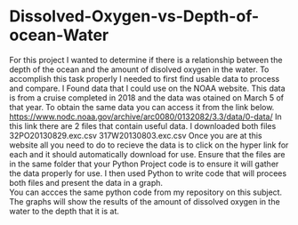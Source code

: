 # Dissolved-Oxygen-vs-Depth-of-ocean-Water
For this project I wanted to determine if there is a relationship between the depth of the ocean and the amount of disolved oxygen in the water.  To accomplish this task properly I needed to first find usable data to process and compare.  I Found data that I could use on the NOAA website.  This data is from a cruise completed in 2018 and the data was otained on March 5 of that year.  To obtain the same data you can access it from the link below.  
https://www.nodc.noaa.gov/archive/arc0080/0132082/3.3/data/0-data/
In this link there are 2 files that contain useful data.  I downloaded both files 
32PO20130829.exc.csv
317W20130803.exc.csv
Once you are at this website all you need to do to recieve the data is to click on the hyper link for each and it should automatically download for use.  Ensure that the files are in the same folder that your Python Project code is to ensure it will gather the data properly for use.
I then used Python to write code that will procees both files and present the data in a graph.  
You can accces the same python code from my repository on this subject. 
The graphs will show the results of the amount of dissolved oxygen in the water to the depth that it is at.  

